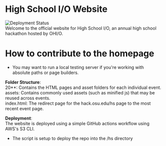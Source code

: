 # High School I/O Website
![Deployment Status](https://github.com/hackohio/highschoolio/workflows/HS-site%20S3%20Deployment/badge.svg)  
Welcome to the official website for High School I/O, an annual high school hackathon hosted by OHI/O.

# How to contribute to the homepage
- You may want to run a local testing server if you're working with absolute paths or page builders.

**Folder Structure**:  
20**: Contains the HTML pages and asset folders for each individual event.  
assets: Contains commonly used assets (such as minified js) that may be reused across events.  
index.html: The redirect page for the hack.osu.edu/hs page to the most recent event page.

**Deployment**:  
The website is deployed using a simple GitHub actions workflow using AWS's S3 CLI.
- The script is setup to deploy the repo into the /hs directory
